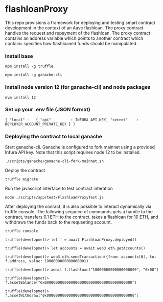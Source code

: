 # flashloanProxy

This repo provisions a framework for deploying and testing smart contract development in the context of an Aave flashloan. The proxy contract handles the request and repayment of the flashloan. The proxy contract contains an address variable which points to another contract which contains specifies how flashloaned funds should be manipulated.

### Install base 
`npm install -g truffle`

`npm install -g ganache-cli`

### Install node version 12 (for ganache-cli) and node packages

`nvm install 12` 

### Set up your .env file (JSON format)

`{
	"local" :	{
		"api"		  :	INFURA_API_KEY,
		"secret"	:	DEPLOYER_ACCOUNT_PRIVATE_KEY
	}
}
`

### Deploying the contract to local ganache

Start ganache-cli. Ganache is configured to fork mainnet using a provided Infura API key. Note that this script requires node 12 to be installed.

`./scripts/ganache/ganache-cli-fork-mainnet.sh`

Deploy the contract

`truffle migrate`

Run the javascript interface to test contract interation

`node ./scripts/app/test/FlashloanProxyTest.js` 

After deploying the conract, it is also possible to interact dynamically via truffle console. The following sequece of commands gets a handle to the contract, transfers 0.1 ETH to the contract, takes a flashloan for 10 ETH, and withdraws the funds back to the requseting account.

  `truffle console`

   `truffle(developmet)> let f = await FlashloanProxy.deployed()`
	
  `truffle(developmet)> let accounts = await web3.eth.getAccounts()`
	
  `truffle(developmet)> web3.eth.sendTransaction({from: accounts[0], to: f.address, value: 100000000000000000})`
  
  `truffle(developmet)> await f.flashloan("10000000000000000000", "0x00")`
  
  `truffle(developmet)> f.assetBalance("0x0000000000000000000000000000000000000000")`

  `truffle(developmet)> f.assetWithdraw("0x0000000000000000000000000000000000000000")`

  
  
  
  
  
